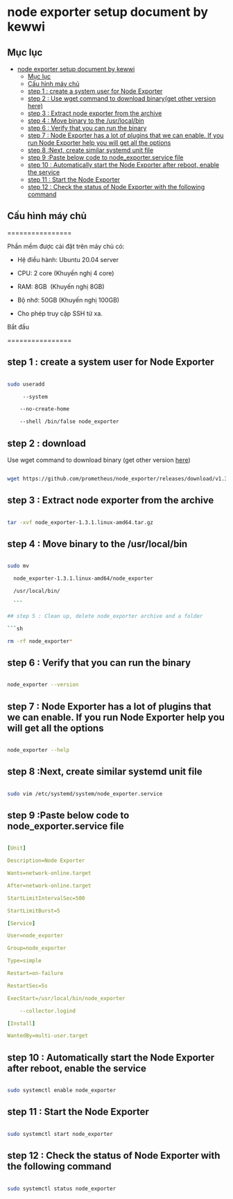 # node exporter setup document by kewwi

## Mục lục

- [node exporter setup document by kewwi](#node-exporter-setup-document-by-kewwi)
  - [Mục lục](#mục-lục)
  - [Cấu hình máy chủ](#cấu-hình-máy-chủ)
  - [step 1 : create a system user for Node Exporter](#step-1--create-a-system-user-for-node-exporter)
  - [step 2 : Use wget command to download binary(get other version here)](#step-2--use-wget-command-to-download-binaryget-other-version-here)
  - [step 3 : Extract node exporter from the archive](#step-3--extract-node-exporter-from-the-archive)
  - [step 4 : Move binary to the /usr/local/bin](#step-4--move-binary-to-the-usrlocalbin)
  - [step 6 : Verify that you can run the binary](#step-6--verify-that-you-can-run-the-binary)
  - [step 7 : Node Exporter has a lot of plugins that we can enable. If you run Node Exporter help you will get all the options](#step-7--node-exporter-has-a-lot-of-plugins-that-we-can-enable-if-you-run-node-exporter-help-you-will-get-all-the-options)
  - [step 8 :Next, create similar systemd unit file](#step-8-next-create-similar-systemd-unit-file)
  - [step 9 :Paste below code to node\_exporter.service file](#step-9-paste-below-code-to-node_exporterservice-file)
  - [step 10 : Automatically start the Node Exporter after reboot, enable the service](#step-10--automatically-start-the-node-exporter-after-reboot-enable-the-service)
  - [step 11 : Start the Node Exporter](#step-11--start-the-node-exporter)
  - [step 12 : Check the status of Node Exporter with the following command](#step-12--check-the-status-of-node-exporter-with-the-following-command)

## Cấu hình máy chủ

================

Phần mềm được cài đặt trên máy chủ có:

- Hệ điều hành: Ubuntu 20.04 server

- CPU: 2 core (Khuyến nghị 4 core)

- RAM: 8GB  (Khuyến nghị 8GB)

- Bộ nhớ: 50GB (Khuyến nghị 100GB)

- Cho phép truy cập SSH từ xa.

Bắt đầu

================

## step 1 : create a system user for Node Exporter

```sh

sudo useradd

     --system

    --no-create-home

    --shell /bin/false node_exporter

```

## step 2 : download 
Use wget command to download binary (get other version [here](https://prometheus.io/download/))

```sh

wget https://github.com/prometheus/node_exporter/releases/download/v1.3.1/node_exporter-1.3.1.linux-amd64.tar.gz

```

## step 3 : Extract node exporter from the archive

```sh

tar -xvf node_exporter-1.3.1.linux-amd64.tar.gz

```

## step 4 : Move binary to the /usr/local/bin

```sh

sudo mv

  node_exporter-1.3.1.linux-amd64/node_exporter

  /usr/local/bin/

  ```

## step 5 : Clean up, delete node_exporter archive and a folder

```sh

rm -rf node_exporter*

```

## step 6 : Verify that you can run the binary

```sh

node_exporter --version

```

## step 7 : Node Exporter has a lot of plugins that we can enable. If you run Node Exporter help you will get all the options

```sh

node_exporter --help

```

## step 8 :Next, create similar systemd unit file

```sh

sudo vim /etc/systemd/system/node_exporter.service

```

## step 9 :Paste below code to node_exporter.service file

```yaml

[Unit]

Description=Node Exporter

Wants=network-online.target

After=network-online.target

StartLimitIntervalSec=500

StartLimitBurst=5

[Service]

User=node_exporter

Group=node_exporter

Type=simple

Restart=on-failure

RestartSec=5s

ExecStart=/usr/local/bin/node_exporter

    --collector.logind

[Install]

WantedBy=multi-user.target

```

## step 10 : Automatically start the Node Exporter after reboot, enable the service

```sh

sudo systemctl enable node_exporter

```

## step 11 : Start the Node Exporter

```sh

sudo systemctl start node_exporter

```

## step 12 : Check the status of Node Exporter with the following command

```sh

sudo systemctl status node_exporter

```

